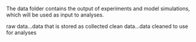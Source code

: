 The data folder contains the output of experiments and model simulations, 
which will be used as input to analyses.

raw data...data that is stored as collected
clean data...data cleaned to use for analyses


